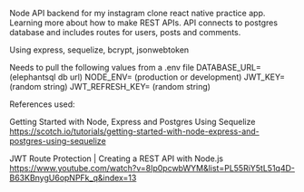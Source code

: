 Node API backend for my instagram clone react native practice app. Learning more about how to make REST APIs.
API connects to postgres database and includes routes for users, posts and comments.

Using express, sequelize, bcrypt, jsonwebtoken

Needs to pull the following values from a .env file
DATABASE_URL= (elephantsql db url)
NODE_ENV= (production or development)
JWT_KEY= (random string)
JWT_REFRESH_KEY= (random string)

References used:

Getting Started with Node, Express and Postgres Using Sequelize
https://scotch.io/tutorials/getting-started-with-node-express-and-postgres-using-sequelize

JWT Route Protection | Creating a REST API with Node.js
https://www.youtube.com/watch?v=8Ip0pcwbWYM&list=PL55RiY5tL51q4D-B63KBnygU6opNPFk_q&index=13
